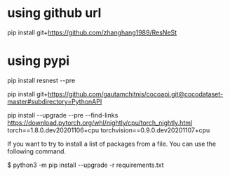 

<!--
 * @version:
 * @Author:  StevenJokess https://github.com/StevenJokess
 * @Date: 2020-11-13 21:20:29
 * @LastEditors:  StevenJokess https://github.com/StevenJokess
 * @LastEditTime: 2020-12-06 16:56:20
 * @Description:
 * @TODO::
 * @Reference:https://github.com/zhanghang1989/ResNeSt
 * https://pytorch.org/tutorials/intermediate/torchvision_tutorial.html
 * https://pytorch.org/tutorials/_sources/prototype/nnapi_mobilenetv2.rst.txt
 * https://github.com/tatsath/fin-ml
-->

# using github url
pip install git+https://github.com/zhanghang1989/ResNeSt

# using pypi
pip install resnest --pre

pip install git+https://github.com/gautamchitnis/cocoapi.git@cocodataset-master#subdirectory=PythonAPI

pip install --upgrade --pre --find-links https://download.pytorch.org/whl/nightly/cpu/torch_nightly.html torch==1.8.0.dev20201106+cpu torchvision==0.9.0.dev20201107+cpu


If you want to try to install a list of packages from a file. You can use the following command.

$ python3 -m pip install --upgrade -r requirements.txt
